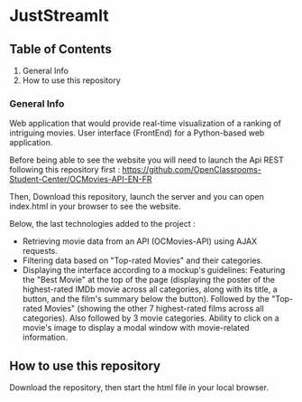# JustStreamIt

## Table of Contents

1. General Info
2. How to use this repository

### General Info

Web application that would provide real-time visualization of a ranking of intriguing movies. User interface (FrontEnd) for a Python-based web application. 

Before being able to see the website you will need to launch the Api REST following this repository first : https://github.com/OpenClassrooms-Student-Center/OCMovies-API-EN-FR

Then, Download this repository, launch the server and you can open index.html in your browser to see the website.

Below, the last technologies added to the project :
  
  -   Retrieving movie data from an API (OCMovies-API) using AJAX requests.
  -   Filtering data based on "Top-rated Movies" and their categories.
  -   Displaying the interface according to a mockup's guidelines:
          Featuring the "Best Movie" at the top of the page (displaying the poster of the highest-rated IMDb movie across all categories, along with its title, a button, and the film's summary below the button).
          Followed by the "Top-rated Movies" (showing the other 7 highest-rated films across all categories).
          Also followed by 3 movie categories.
          Ability to click on a movie's image to display a modal window with movie-related information.
## How to use this repository

Download the repository, then start the html file in your local browser.
